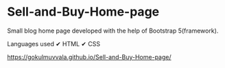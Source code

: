 # Sell-and-Buy-Home-page
Small blog home page developed with the help of Bootstrap 5(framework).     

Languages used
✔ HTML
✔ CSS

https://gokulmuvvala.github.io/Sell-and-Buy-Home-page/
